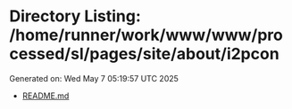 # Directory Listing: /home/runner/work/www/www/processed/sl/pages/site/about/i2pcon
Generated on: Wed May  7 05:19:57 UTC 2025

- [README.md](README.md)
